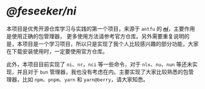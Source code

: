 # ***@feseeker/ni***

本项目是优秀开源仓库学习与实践的第一个项目，来源于 `antfu` 的 ***[ni](https://github.com/antfu/ni)***，主要作用是使用正确的包管理器，
更多使用方法请参考官方仓库。另外需要重复说明的是，本项目是一个学习项目，所以只是实现了我个人比较感兴趣的部分功能，大家在下载安装使用时，一定要使用官方仓库。

此外，本项目目前实现了 `ni`、`nr`，`nci` 等一些命令，对于 `nlx`、`nu`、`nun` 等还未实现，并且对于 `bun` 管理器，我也没有考虑在内。主要实现了大家比较熟悉的包管理器，比如 `npm`、`pnpm`、`yarn` 和 `yarn@berry`，请大家知悉。
